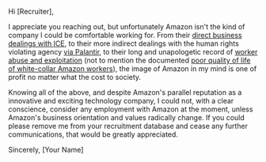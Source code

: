 Hi [Recruiter],

I appreciate you reaching out, but unfortunately Amazon isn't the kind of company I could be comfortable working for. From their [direct business dealings with ICE](https://www.washingtonpost.com/technology/2018/10/23/amazon-met-with-ice-officials-over-facial-recognition-system-that-could-identify-immigrants/?utm_term=.726752e1ff5c), to their more indirect dealings with the human rights violating agency [via Palantir](https://www.businessinsider.com/amazon-employees-letter-protest-palantir-ice-camps-2019-7), to their long and unapologetic record of [worker abuse and exploitation](https://www.theverge.com/2018/4/16/17243026/amazon-warehouse-jobs-worker-conditions-bathroom-breaks) (not to mention the documented [poor quality of life of white-collar Amazon workers](https://www.nytimes.com/2015/08/16/technology/inside-amazon-wrestling-big-ideas-in-a-bruising-workplace.html)), the image of Amazon in my mind is one of profit no matter what the cost to society.

Knowing all of the above, and despite Amazon's parallel reputation as a innovative and exciting technology company, I could not, with a clear conscience, consider any employment with Amazon at the moment, unless Amazon's business orientation and values radically change. If you could please remove me from your recruitment database and cease any further communications, that would be greatly appreciated.

Sincerely,
[Your Name]
